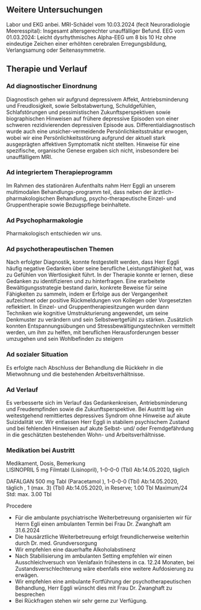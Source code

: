 ## Weitere Untersuchungen
Labor und EKG anbei.
MRI-Schädel vom 10.03.2024 (fecit Neuroradiologie Meeresspital): 
Insgesamt altersgerechter unauffälliger Befund.
EEG vom 01.03.2024: Leicht dysrhythmisches Alpha-EEG um 8 bis 10 Hz 
ohne eindeutige Zeichen einer erhöhten cerebralen Erregungsbildung, 
Verlangsamung oder Seitenasymmetrie.

## Therapie und Verlauf
### Ad diagnostischer Einordnung
Diagnostisch gehen wir aufgrund depressivem Affekt, Antriebsminderung und Freudlosigkeit, 
sowie Selbstabwertung, Schuldgefühlen, Schlafstörungen und pessimistischen 
Zukunftsperspektiven sowie biographischen Hinweisen auf frühere depressive 
Episoden von einer schweren rezidivierenden depressiven Episode aus. 
Differentialdiagnostisch wurde auch eine unsicher-vermeidende Persönlichkeitsstruktur 
erwogen, wobei wir eine Persönlichkeitsstörung aufgrund der aktuell stark ausgeprägten 
affektiven Symptomatik nicht stellten. Hinweise für eine spezifische, 
organische Genese ergaben sich nicht, insbesondere bei unauffälligem MRI.

### Ad integriertem Therapieprogramm
Im Rahmen des stationären Aufenthalts nahm Herr Eggli an unserem multimodalen 
Behandlungs-programm teil, dass neben der ärztlich-pharmakologischen Behandlung, 
psycho-therapeutische Einzel- und Gruppentherapie sowie Bezugspflege beinhaltete.

### Ad Psychopharmakologie
Pharmakologisch entschieden wir uns.

### Ad psychotherapeutischen Themen
Nach erfolgter Diagnostik, konnte festgestellt werden, dass Herr Eggli häufig negative 
Gedanken über seine berufliche Leistungsfähigkeit hat, was zu Gefühlen von Wertlosigkeit 
führt. In der Therapie konnte er lernen, diese Gedanken zu identifizieren und zu 
hinterfragen. Eine erarbeitete Bewältigungsstrategie bestand darin, konkrete Beweise 
für seine Fähigkeiten zu sammeln, indem er Erfolge aus der Vergangenheit aufzeichnet 
oder positive Rückmeldungen von Kollegen oder Vorgesetzten reflektiert. 
In Einzel- und Gruppentherapiesitzungen wurden dann Techniken wie kognitive 
Umstrukturierung angewendet, um seine Denkmuster zu verändern und sein Selbstwertgefühl 
zu stärken. Zusätzlich konnten Entspannungsübungen und Stressbewältigungstechniken 
vermittelt werden, um ihm zu helfen, mit beruflichen Herausforderungen besser 
umzugehen und sein Wohlbefinden zu steigern

### Ad sozialer Situation
Es erfolgte nach Abschluss der Behandlung die Rückkehr in die Mietwohnung 
und die bestehenden Arbeitsverhältnisse.

### Ad Verlauf
Es verbesserte sich im Verlauf das Gedankenkreisen, Antriebsminderung und 
Freudempfinden sowie die Zukunftsperspektive. Bei Austritt lag ein weitestgehend 
remittiertes depressives Syndrom ohne Hinweise auf akute Suizidalität vor. 
Wir entlassen Herr Eggli in stabilem psychischem Zustand und bei fehlenden 
Hinweisen auf akute Selbst- und/ oder Fremdgefährdung in die geschätzten bestehenden 
Wohn- und Arbeitsverhältnisse.

### Medikation bei Austritt
Medikament, Dosis, Bemerkung	
LISINOPRIL 5 mg Filmtabl (Lisinopril), 1-0-0-0 (Tbl) Ab:14.05.2020, täglich 

DAFALGAN 500 mg Tabl (Paracetamol ), 1-0-0-0 (Tbl) Ab:14.05.2020, täglich
, 1 (max. 3) (Tbl) Ab:14.05.2020, in Reserve; 1.00 Tbl Maximum/24 Std: max. 3.00 Tbl

Procedere
* Für die ambulante psychiatrische Weiterbetreuung organisierten wir für Herrn Egli einen ambulanten Termin bei Frau Dr. Zwanghaft am 31.6.2024
* Die hausärztliche Weiterbetreuung erfolgt freundlicherweise weiterhin durch Dr. med. Grundversorgung
* Wir empfehlen eine dauerhafte Alkoholabstinenz
* Nach Stabilisierung im ambulanten Setting empfehlen wir einen Ausschleichversuch von Venlafaxin frühestens in ca. 12.24 Monaten, bei Zustandsverschlechterung wäre ebenfalls eine weitere Aufdosierung zu erwägen.
* Wir empfehlen eine ambulante Fortführung der psychotherapeutischen Behandlung, Herr Eggli wünscht dies mit Frau Dr. Zwanghaft zu besprechen
* Bei Rückfragen stehen wir sehr gerne zur Verfügung.

